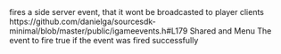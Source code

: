 <function name="FireEventServerOnly" parent="IGameEventManager" type="classfunc">
	<description>fires a side server event, that it wont be broadcasted to player clients</description>
	<source>https://github.com/danielga/sourcesdk-minimal/blob/master/public/igameevents.h#L179</source>
	<realm>Shared and Menu</realm>
	<args>
		<arg name="event" type="KeyValues*">The event to fire</arg>
	</args>
	<rets>
		<ret name="success" type="bool">true if the event was fired successfully</ret>
	</rets>
</function>
